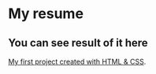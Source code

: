 # My resume

## You can see result of it here

[My first project created with HTML & CSS](https://kabs1234.github.io/test/).
